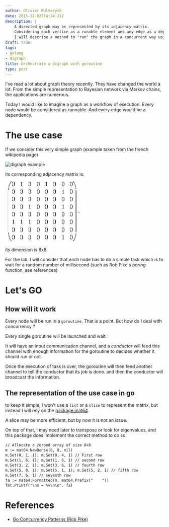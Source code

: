 ```yaml
---
author: Olivier Wulveryck
date: 2015-12-02T14:24:21Z
description: |
    A directed graph may be represented by its adjacency matrix.
    Considering each vertice as a runable element and any edge as a dependency,
    I will describe a method to "run" the graph in a concurrent way using goalang's goroutine
draft: true
tags:
- golang
- digraph
title: Orchestrate a digraph with goroutine
type: post
---
```


I've read a lot about graph theory recently.
They have changed the world a lot. From the simple representation to Bayesian network via Markov chains, the applications are numerous.

Today I would like to imagine a graph as a workflow of execution. Every node would be considered as runnable. And every  edge would be a dependency.

# The use case 
If we consider this very simple graph (example taken from the french wikipedia page)

<img class="img-responsive" src="https://upload.wikimedia.org/wikipedia/commons/0/07/Grafodirigido.jpg" alt="digraph example"/>

its corresponding adjacency matrix is:

 <img class="img-responsive" src="/assets/images/matrix1.png" alt="Adjacency matrix"/>

its dimension is 8x8

For the lab, I will consider that each node has to do a simple task which is to wait for a random number of millisecond (such as Rob Pike's _boring_ function, see references)

# Let's GO

## How will it work

Every node will be run in a `goroutine`. That is a point. But how do I deal with concurrency ?

Every single goroutine will be launched and wait.

It will have an input communication channel, and a _conductor_ will feed this channel with enough information for the goroutine to decides whether it should run or not.

Once the execution of task is over, the goroutine will then feed another channel to tell the conductor that its job is done. and then the conductor will broadcast the information.



## The representation of the use case in go

to keep it simple, I won't use a `list` or a `slice` to represent the matrix, but instead I will rely on the [package mat64](https://godoc.org/github.com/gonum/matrix/mat64).

A slice may be more efficient, but by now it is not an issue. 

On top of that, I may need later to transpose or look for eigenvalues, and this package does implement the correct method to do so.

```golang
// Allocate a zeroed array of size 8×8
m := mat64.NewDense(8, 8, nil)
m.Set(0, 1, 1); m.Set(0, 4, 1) // First row
m.Set(1, 6, 1); m.Set(1, 6, 1) // second row
m.Set(3, 2, 1); m.Set(3, 6, 1) // fourth row
m.Set(5, 0, 1); m.Set(5, 1, 1); m.Set(5, 2, 1) // fifth row
m.Set(7, 6, 1) // seventh row
fa := mat64.Formatted(m, mat64.Prefix("    "))
fmt.Printf("\nm = %v\n\n", fa)
```


# References

* [Go Concurrency Patterns (Rob Pike)](https://talks.golang.org/2012/concurrency.slide)
